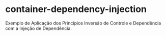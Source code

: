# container-dependency-injection
Exemplo de Aplicação dos Princípios Inversão de Controle e Dependência com a Injeção de Dependência.
